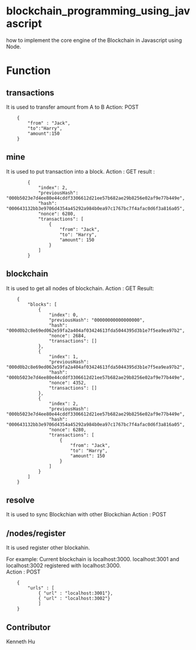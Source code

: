 # blockchain_programming_using_javascript
how to implement the core engine of the Blockchain in Javascript using Node.
# Function 
## transactions
It is used to transfer amount from A to B 
Action: POST

		{
			"from" : "Jack",
			"to":"Harry",
			"amount":150
		}
## mine 
It is used to put transaction into a block. 
Action : GET
result :

            {
                "index": 2,
                "previousHash": "000b5023e7d4ee80e44cddf3306612d21ee57b682ae29b8256e02af9e77b449e",
                "hash": "000643132bb3e9706d4354a45292a984b0ea97c1767bc7f4afac0d6f3a816a05",
                "nonce": 6280,
                "transactions": [
                    {
                        "from": "Jack",
                        "to": "Harry",
                        "amount": 150
                    }
                ]
            }
## blockchain
	
It is used to get all nodes of blockchain.
 Action : GET
Result:

		{
			"blocks": [
				{
					"index": 0,
					"previousHash": "00000000000000000",
					"hash": "000d0b2c8e69ed062e59fa2a404af03424613fda5044395d3b1e7f5ea9ea97b2",
					"nonce": 2684,
					"transactions": []
				},
				{
					"index": 1,
					"previousHash": "000d0b2c8e69ed062e59fa2a404af03424613fda5044395d3b1e7f5ea9ea97b2",
					"hash": "000b5023e7d4ee80e44cddf3306612d21ee57b682ae29b8256e02af9e77b449e",
					"nonce": 4352,
					"transactions": []
				},
				{
					"index": 2,
					"previousHash": "000b5023e7d4ee80e44cddf3306612d21ee57b682ae29b8256e02af9e77b449e",
					"hash": "000643132bb3e9706d4354a45292a984b0ea97c1767bc7f4afac0d6f3a816a05",
					"nonce": 6280,
					"transactions": [
						{
							"from": "Jack",
							"to": "Harry",
							"amount": 150
						}
					]
				}
			]
		}
## resolve
It is used to sync Blockchian with other Blockchian
Action : POST
  	
## /nodes/register
It is used register other blockahin. 

For example:
 Current blockchain is localhost:3000. 
 localhost:3001 and localhost:3002 registered with localhost:3000.  
 Action : POST

        {
        	"urls" : [
        		{ "url" : "localhost:3001"},
        		{ "url" : "localhost:3002"}
        		]
        }
	
## Contributor

Kenneth Hu 	
	